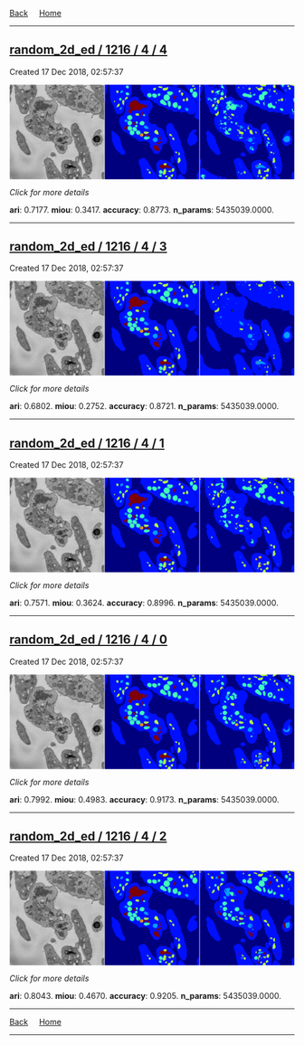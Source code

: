 
[Back](..)&nbsp;&nbsp;&nbsp;&nbsp;&nbsp;[Home](https://leapmanlab.github.io/snapshots)

---

<div class="summary"><a href="4"><h2>random_2d_ed / 1216 / 4 / 4</h2></a><p>Created 17 Dec 2018, 02:57:37
</p><a href="4"><img src="4/media/summary.png" align="center"></a><p>
<i>Click for more details</i>
</p></div>

**ari**: 0.7177. **miou**: 0.3417. **accuracy**: 0.8773. **n_params**: 5435039.0000. 

---

<div class="summary"><a href="3"><h2>random_2d_ed / 1216 / 4 / 3</h2></a><p>Created 17 Dec 2018, 02:57:37
</p><a href="3"><img src="3/media/summary.png" align="center"></a><p>
<i>Click for more details</i>
</p></div>

**ari**: 0.6802. **miou**: 0.2752. **accuracy**: 0.8721. **n_params**: 5435039.0000. 

---

<div class="summary"><a href="1"><h2>random_2d_ed / 1216 / 4 / 1</h2></a><p>Created 17 Dec 2018, 02:57:37
</p><a href="1"><img src="1/media/summary.png" align="center"></a><p>
<i>Click for more details</i>
</p></div>

**ari**: 0.7571. **miou**: 0.3624. **accuracy**: 0.8996. **n_params**: 5435039.0000. 

---

<div class="summary"><a href="0"><h2>random_2d_ed / 1216 / 4 / 0</h2></a><p>Created 17 Dec 2018, 02:57:37
</p><a href="0"><img src="0/media/summary.png" align="center"></a><p>
<i>Click for more details</i>
</p></div>

**ari**: 0.7992. **miou**: 0.4983. **accuracy**: 0.9173. **n_params**: 5435039.0000. 

---

<div class="summary"><a href="2"><h2>random_2d_ed / 1216 / 4 / 2</h2></a><p>Created 17 Dec 2018, 02:57:37
</p><a href="2"><img src="2/media/summary.png" align="center"></a><p>
<i>Click for more details</i>
</p></div>

**ari**: 0.8043. **miou**: 0.4670. **accuracy**: 0.9205. **n_params**: 5435039.0000. 

---

[Back](..)&nbsp;&nbsp;&nbsp;&nbsp;&nbsp;[Home](https://leapmanlab.github.io/snapshots)

---